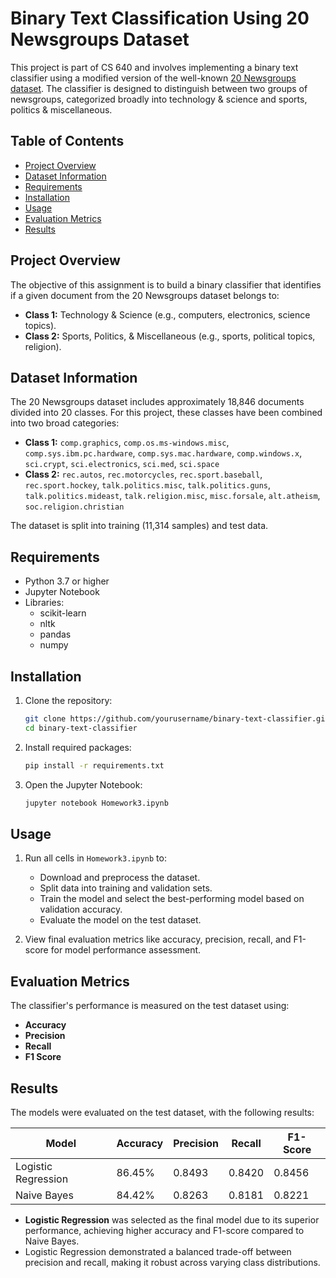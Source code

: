 # Binary Text Classification Using 20 Newsgroups Dataset

This project is part of CS 640 and involves implementing a binary text classifier using a modified version of the well-known [20 Newsgroups dataset](https://scikit-learn.org/0.19/datasets/twenty_newsgroups.html). The classifier is designed to distinguish between two groups of newsgroups, categorized broadly into technology & science and sports, politics & miscellaneous.

## Table of Contents
- [Project Overview](#project-overview)
- [Dataset Information](#dataset-information)
- [Requirements](#requirements)
- [Installation](#installation)
- [Usage](#usage)
- [Evaluation Metrics](#evaluation-metrics)
- [Results](#results)

## Project Overview
The objective of this assignment is to build a binary classifier that identifies if a given document from the 20 Newsgroups dataset belongs to:
- **Class 1:** Technology & Science (e.g., computers, electronics, science topics).
- **Class 2:** Sports, Politics, & Miscellaneous (e.g., sports, political topics, religion).

## Dataset Information
The 20 Newsgroups dataset includes approximately 18,846 documents divided into 20 classes. For this project, these classes have been combined into two broad categories:
- **Class 1:** `comp.graphics`, `comp.os.ms-windows.misc`, `comp.sys.ibm.pc.hardware`, `comp.sys.mac.hardware`, `comp.windows.x`, `sci.crypt`, `sci.electronics`, `sci.med`, `sci.space`
- **Class 2:** `rec.autos`, `rec.motorcycles`, `rec.sport.baseball`, `rec.sport.hockey`, `talk.politics.misc`, `talk.politics.guns`, `talk.politics.mideast`, `talk.religion.misc`, `misc.forsale`, `alt.atheism`, `soc.religion.christian`

The dataset is split into training (11,314 samples) and test data.

## Requirements
- Python 3.7 or higher
- Jupyter Notebook
- Libraries:
  - scikit-learn
  - nltk
  - pandas
  - numpy

## Installation
1. Clone the repository:
    ```bash
    git clone https://github.com/yourusername/binary-text-classifier.git
    cd binary-text-classifier
    ```

2. Install required packages:
    ```bash
    pip install -r requirements.txt
    ```

3. Open the Jupyter Notebook:
    ```bash
    jupyter notebook Homework3.ipynb
    ```

## Usage
1. Run all cells in `Homework3.ipynb` to:
   - Download and preprocess the dataset.
   - Split data into training and validation sets.
   - Train the model and select the best-performing model based on validation accuracy.
   - Evaluate the model on the test dataset.

2. View final evaluation metrics like accuracy, precision, recall, and F1-score for model performance assessment.

## Evaluation Metrics
The classifier's performance is measured on the test dataset using:
- **Accuracy**
- **Precision**
- **Recall**
- **F1 Score**

## Results
The models were evaluated on the test dataset, with the following results:

| Model               | Accuracy | Precision | Recall | F1-Score |
|---------------------|----------|-----------|--------|----------|
| Logistic Regression | 86.45%   | 0.8493    | 0.8420 | 0.8456   |
| Naive Bayes         | 84.42%   | 0.8263    | 0.8181 | 0.8221   |

- **Logistic Regression** was selected as the final model due to its superior performance, achieving higher accuracy and F1-score compared to Naive Bayes.
- Logistic Regression demonstrated a balanced trade-off between precision and recall, making it robust across varying class distributions.


